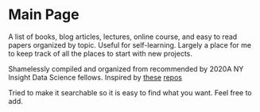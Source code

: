# Main Page 

A list of books, blog articles, lectures, online course, and easy to read papers
organized by topic. Useful for self-learning. Largely a place for me to keep
track of all the places to start with new projects.

Shamelessly compiled and organized from recommended by 2020A NY Insight Data
Science fellows. Inspired by [these](https://github.com/boada/data-science-interviews) [repos](https://github.com/eric-epstein-5747/data-science-interviews)

Tried to make it searchable so it is easy to find what you want. Feel free to add.

